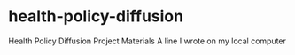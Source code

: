 # health-policy-diffusion
Health Policy Diffusion Project Materials
A line I wrote on my local computer

